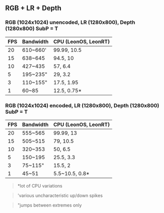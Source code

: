 
## RGB + LR + Depth

### RGB (1024x1024) unencoded, LR (1280x800), Depth (1280x800) SubP = T
| FPS  | Bandwidth | CPU (LeonOS, LeonRT) |
| ------------- | ------------- | ------------- |
| 20 | 610~660'  | 99.99, 10.5 |
| 15  | 638~645  | 94.5, 10 |
| 10  | 427~435  | 57, 6.4 |
| 5  | 195~235"  | 29, 3.2 |
| 3  | 110~155"  | 17.5, 1.95 |
| 1  | 60~85  | 12.5, 0.75* |			


### RGB (1024x1024) encoded, LR (1280x800), Depth (1280x800) SubP = T
| FPS  | Bandwidth | CPU (LeonOS, LeonRT) |
| ------------- | ------------- | ------------- |
| 20 | 555~565  | 99.99, 13 |
| 15  | 505~515  | 79, 10.5 |
| 10  | 320~353  | 50, 6.5 |
| 5  | 150~195  | 25.5, 3.3 |
| 3  | 75~115"  | 15.5, 2 |
| 1  | 45~51  | 5.5~10.5, 0.8* |	
> *lot of CPU variations

> 'various uncharacteristic up/down spikes

> "jumps between extremes only
